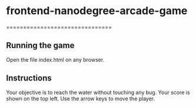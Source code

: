 # frontend-nanodegree-arcade-game
===============================

## Running the game

Open the file index.html on any browser.

## Instructions

Your objective is to reach the water without touching any bug. Your score is shown on the top left. Use the arrow keys to move the player.
